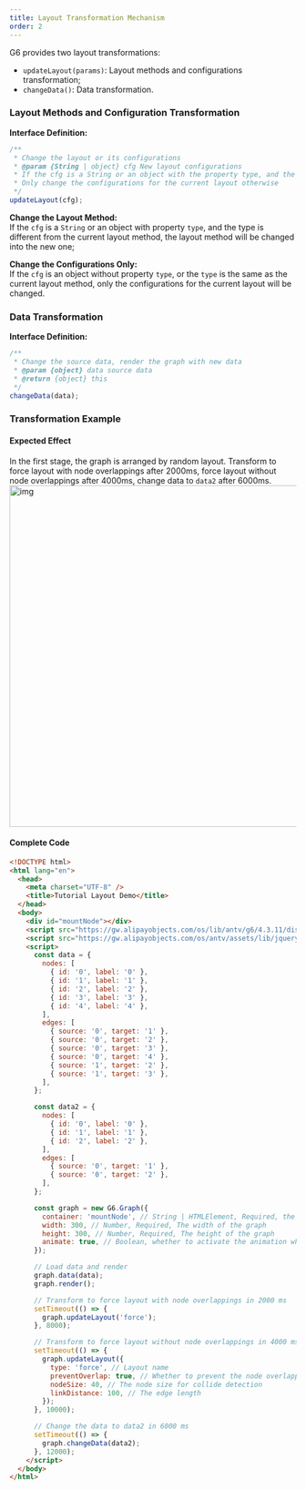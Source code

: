 ```yaml
---
title: Layout Transformation Mechanism
order: 2
---
```


G6 provides two layout transformations:

- `updateLayout(params)`: Layout methods and configurations transformation;
- `changeData()`: Data transformation.

### Layout Methods and Configuration Transformation

**Interface Definition:**

```javascript
/**
 * Change the layout or its configurations
 * @param {String | object} cfg New layout configurations
 * If the cfg is a String or an object with the property type, and the type is different from the current layout method, the layout method will be changed into the new one;
 * Only change the configurations for the current layout otherwise
 */
updateLayout(cfg);
```

**Change the Layout Method:** <br />If the `cfg` is a `String` or an object with property `type`, and the type is different from the current layout method, the layout method will be changed into the new one;

**Change the Configurations Only:** <br />If the `cfg` is an object without property `type`, or the `type` is the same as the current layout method, only the configurations for the current layout will be changed.

### Data Transformation

**Interface Definition:**

```javascript
/**
 * Change the source data, render the graph with new data
 * @param {object} data source data
 * @return {object} this
 */
changeData(data);
```

### Transformation Example

#### Expected Effect

In the first stage, the graph is arranged by random layout. Transform to force layout with node overlappings after 2000ms, force layout without node overlappings after 4000ms, change data to `data2` after 6000ms.<br /><img src='https://gw.alipayobjects.com/mdn/rms_f8c6a0/afts/img/A*6k-iQ405hEEAAAAAAAAAAABkARQnAQ' width=600 alt='img'/>

#### Complete Code

```html
<!DOCTYPE html>
<html lang="en">
  <head>
    <meta charset="UTF-8" />
    <title>Tutorial Layout Demo</title>
  </head>
  <body>
    <div id="mountNode"></div>
    <script src="https://gw.alipayobjects.com/os/lib/antv/g6/4.3.11/dist/g6.min.js"></script>
    <script src="https://gw.alipayobjects.com/os/antv/assets/lib/jquery-3.2.1.min.js"></script>
    <script>
      const data = {
        nodes: [
          { id: '0', label: '0' },
          { id: '1', label: '1' },
          { id: '2', label: '2' },
          { id: '3', label: '3' },
          { id: '4', label: '4' },
        ],
        edges: [
          { source: '0', target: '1' },
          { source: '0', target: '2' },
          { source: '0', target: '3' },
          { source: '0', target: '4' },
          { source: '1', target: '2' },
          { source: '1', target: '3' },
        ],
      };

      const data2 = {
        nodes: [
          { id: '0', label: '0' },
          { id: '1', label: '1' },
          { id: '2', label: '2' },
        ],
        edges: [
          { source: '0', target: '1' },
          { source: '0', target: '2' },
        ],
      };

      const graph = new G6.Graph({
        container: 'mountNode', // String | HTMLElement, Required, the id of the container or the container object
        width: 300, // Number, Required, The width of the graph
        height: 300, // Number, Required, The height of the graph
        animate: true, // Boolean, whether to activate the animation while changing the layout
      });

      // Load data and render
      graph.data(data);
      graph.render();

      // Transform to force layout with node overlappings in 2000 ms
      setTimeout(() => {
        graph.updateLayout('force');
      }, 8000);

      // Transform to force layout without node overlappings in 4000 ms
      setTimeout(() => {
        graph.updateLayout({
          type: 'force', // Layout name
          preventOverlap: true, // Whether to prevent the node overlappings
          nodeSize: 40, // The node size for collide detection
          linkDistance: 100, // The edge length
        });
      }, 10000);

      // Change the data to data2 in 6000 ms
      setTimeout(() => {
        graph.changeData(data2);
      }, 12000);
    </script>
  </body>
</html>
```
